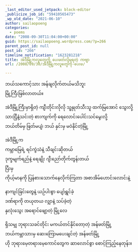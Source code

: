 ```yaml
---
_last_editor_used_jetpack: block-editor
_publicize_job_id: "59410565473"
_wp_old_date: "2021-06-10"
author: sailaopoeng
categories:
  - poems
date: "2008-09-30T11:04:00+00:00"
guid: https://sailaopoeng.wordpress.com/?p=266
parent_post_id: null
post_id: "266"
timeline_notification: "1623281218"
title: အဲဒီမြို့ကလူတွေကို ပေးဖတ်လို့မရတဲ့ ကဗျာ
url: /2008/09/30/အဲဒီမြို့ကလူတွေကို-ပေးဖ/

---
```

ဘယ်သကောင့်သား အန်ချလိုက်တယ်မသိဘူး  
မြို့ကြီးဖြစ်လာတယ်။

အဲဒီမြို့ကြီးမှာရှိတဲ့ ကျီးတိုင်းလိုလို သူ့နှုတ်သီးသူ ထက်မြအောင် သွေးလို့  
သားငြှီနံ့သင်းတဲ့ စားကျက်ကို ရေလောင်းပေါင်းသင်မွေးလို့  
ဘယ်တိမ်မှ ဖြတ်မပျံ၊ ဘယ် နှင်းမှ မဝဲနိုင်တဲ့မြို့

အဲဒီမြို့က  
ကမ္ဘာမြေရဲ့ ရင်ကွဲသံနဲ့ သီချင်းဆိုတယ်  
ဒုက္ခမျက်ရည်နဲ့ ရေချိုး ဂျီးညော်တိုက်တွန်းတယ်  
ပြီးမှ  
ကိုယ့်မာနကို ပြန်စားသောက်နေလိုက်ကြတာ အစာအိမ်ဟောင်းလောင်းနဲ့

နာကျင်ခြင်းတွေနဲ့ ယဉ်ပါးစွာ ပျော်ရွှင်ခဲ့  
ဒဏ်ရာကို တယုတယ လျှာနဲ့ သပ်ခဲ့တဲ့  
နှလုံးသွေး အရောင်ဖျော့တဲ့ မြို့လေ

ရှိသမျှ ဘုရားသခင်တိုင်း မကယ်တင်နိုင်တော့တဲ့ အန်ဖတ်မြို့  
ဘယ်ကမ္ဘာသားမှ ဆေးကြောမပေးချင်တဲ့ အန်ဖတ်မြို့  
ဟို ဘုရားမေ့တရားမေ့ကောင်တွေက ဆာလောင်စွာ စောင့်ကြည့်နေတုန်း။
